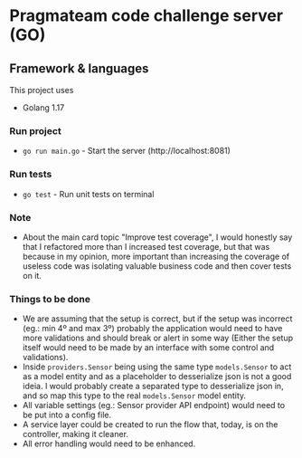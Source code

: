 # Pragmateam code challenge server (GO)

## Framework & languages
This project uses
* Golang 1.17

### Run project

- `go run main.go` - Start the server (http://localhost:8081)

### Run tests

- `go test` - Run unit tests on terminal

### Note

- About the main card topic "Improve test coverage", I would honestly say that I refactored more than I increased test coverage, but that was because in my opinion, more important than increasing the coverage of useless code was isolating valuable business code and then cover tests on it.

### Things to be done

- We are assuming that the setup is correct, but if the setup was incorrect (eg.: min 4º and max 3º) probably the application would need to have more validations and should break or alert in some way (Either the setup itself would need to be made by an interface with some control and validations).
- Inside `providers.Sensor` being using the same type `models.Sensor` to act as a model entity and as a placeholder to desserialize json is not a good ideia. I would probably create a separated type to desserialize json in, and so map this type to the real `models.Sensor` model entity.
- All variable settings (eg.: Sensor provider API endpoint) would need to be put into a config file.
- A service layer could be created to run the flow that, today, is on the controller, making it cleaner.
- All error handling would need to be enhanced.

